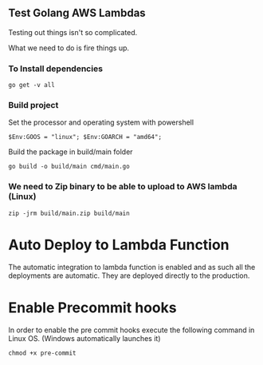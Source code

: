 
## Test Golang AWS Lambdas

Testing out things isn't so complicated.

What we need to do is fire things up.

### To Install dependencies

`go get -v all`

### Build project

Set the processor and operating system with powershell

`$Env:GOOS = "linux"; $Env:GOARCH = "amd64";`

Build the package in build/main folder 

`go build -o build/main cmd/main.go`

### We need to Zip binary to be able to upload to AWS lambda (Linux)

`zip -jrm build/main.zip build/main`

# Auto Deploy to Lambda Function

The automatic integration to lambda function is enabled and as such all the deployments are automatic. They are deployed directly to the production.


# Enable Precommit hooks

In order to enable the pre commit hooks execute the following command in Linux OS. (Windows automatically launches it)

`chmod +x pre-commit`